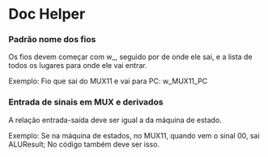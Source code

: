 # Doc Helper

### Padrão nome dos fios
Os fios devem começar com w_, seguido por de onde ele sai, e a lista de todos os lugares para onde ele vai entrar.

Exemplo: Fio que sai do MUX11 e vai para PC: w_MUX11_PC


### Entrada de sinais em MUX e derivados
A relação entrada-saída deve ser igual a da máquina de estado.

 Exemplo: Se na máquina de estados, no MUX11, quando vem o sinal 00, sai ALUResult; No código também deve ser isso. 